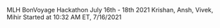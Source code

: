 MLH BonVoyage Hackathon
July 16th - 18th 2021
Krishan, Ansh, Vivek, Mihir
Started at 10:32 AM ET, 7/16/2021